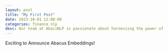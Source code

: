 ```yaml
---
layout: post
title: "My First Post"
date: 2023-10-01 12:00:00
categories: finance nlp
desc: Our team at AbaciNLP is passionate about harnessing the power of financial text data.
---
```


Exciting to Announce Abacus Embeddings!